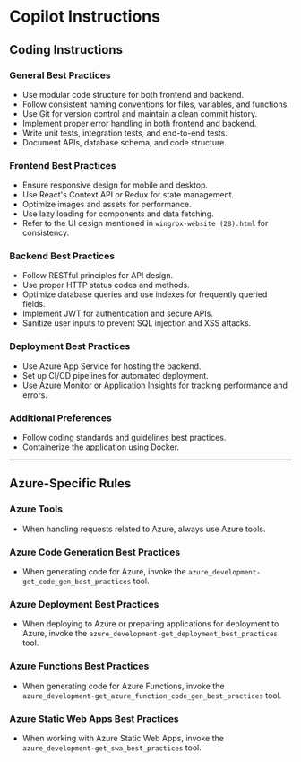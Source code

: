 # Copilot Instructions

## Coding Instructions

### General Best Practices
- Use modular code structure for both frontend and backend.
- Follow consistent naming conventions for files, variables, and functions.
- Use Git for version control and maintain a clean commit history.
- Implement proper error handling in both frontend and backend.
- Write unit tests, integration tests, and end-to-end tests.
- Document APIs, database schema, and code structure.

### Frontend Best Practices
- Ensure responsive design for mobile and desktop.
- Use React's Context API or Redux for state management.
- Optimize images and assets for performance.
- Use lazy loading for components and data fetching.
- Refer to the UI design mentioned in `wingrox-website (28).html` for consistency.

### Backend Best Practices
- Follow RESTful principles for API design.
- Use proper HTTP status codes and methods.
- Optimize database queries and use indexes for frequently queried fields.
- Implement JWT for authentication and secure APIs.
- Sanitize user inputs to prevent SQL injection and XSS attacks.

### Deployment Best Practices
- Use Azure App Service for hosting the backend.
- Set up CI/CD pipelines for automated deployment.
- Use Azure Monitor or Application Insights for tracking performance and errors.

### Additional Preferences
- Follow coding standards and guidelines best practices.
- Containerize the application using Docker.

---

## Azure-Specific Rules

### Azure Tools
- When handling requests related to Azure, always use Azure tools.

### Azure Code Generation Best Practices
- When generating code for Azure, invoke the `azure_development-get_code_gen_best_practices` tool.

### Azure Deployment Best Practices
- When deploying to Azure or preparing applications for deployment to Azure, invoke the `azure_development-get_deployment_best_practices` tool.

### Azure Functions Best Practices
- When generating code for Azure Functions, invoke the `azure_development-get_azure_function_code_gen_best_practices` tool.

### Azure Static Web Apps Best Practices
- When working with Azure Static Web Apps, invoke the `azure_development-get_swa_best_practices` tool.